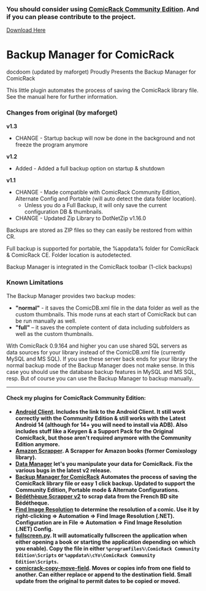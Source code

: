 ### You should consider using [ComicRack Community Edition](https://github.com/maforget/ComicRackCE). And if you can please contribute to the project.

[Download Here](https://github.com/maforget/cr-backup-manager/releases/download/v1.2/CR.Backup.Manager_v1.2.crplugin)

# Backup Manager for ComicRack

docdoom (updated by maforget) Proudly Presents the Backup Manager for ComicRack

This little plugin automates the process of saving the ComicRack library file. See the manual here for further information.

### Changes from original (by maforget)

**v1.3**
* CHANGE - Startup backup will now be done in the background and not freeze the program anymore

**v1.2**
* Added - Added a full backup option on startup & shutdown

**v1.1**
* CHANGE - Made compatible with ComicRack Community Edition, Alternate Config and Portable (will auto detect the data folder location).
    * Unless you do a Full Backup, it will only save the current configuration DB & thumbnails.
* CHANGE - Updated Zip Library to DotNetZip v1.16.0

Backups are stored as ZIP files so they can easily be restored from within CR.

Full backup is supported for portable, the %appdata% folder for ComicRack & ComicRack CE. Folder location is autodetected.

Backup Manager is integrated in the ComicRack toolbar (1-click backups)

### Known Limitations

The Backup Manager provides two backup modes:

* **"normal"** - it saves the ComicDB.xml file in the data folder as well as the custom thumbnails. This mode runs at each start of ComicRack but can be run manually as well.
* **"full"** – it saves the complete content of data including subfolders as well as the custom thumbnails.

With ComicRack 0.9.164 and higher you can use shared SQL servers as data sources for your library instead of the ComicDB.xml file (currently MySQL and MS SQL). If you use these server back ends for your library the normal backup mode of the Backup Manager does not make sense. In this case you should use the database backup features in MySQL and MS SQL, resp. But of course you can use the Backup Manager to backup manually.

----

#### Check my plugins for ComicRack Community Edition:

- **[Android Client](https://github.com/maforget/ComicRackKeygen/releases/tag/1.0). Includes the link to the Android Client. It still work correctly with the Community Edition & still works with the Latest Android 14 (although for 14+ you will need to install via ADB). Also includes stuff like a Keygen & a Support Pack for the Original ComicRack, but those aren't required anymore with the Community Edition anymore.**
- **[Amazon Scrapper](https://github.com/maforget/ComicRack_AmazonScrapper). A Scrapper for Amazon books (former Comixology library).**
- **[Data Manager](https://github.com/maforget/CRDataManager) let's you manipulate your data for ComicRack. Fix the various bugs in the latest v2 release.**
- **[Backup Manager for ComicRack](https://github.com/maforget/cr-backup-manager) Automates the process of saving the ComicRack library file or easy 1 click backup. Updated to support the Community Edition, Portable mode & Alternate Configurations.**
- **[Bédéthèque Scrapper v2](https://github.com/maforget/Bedetheque-Scrapper-2) to scrap data from the French BD site Bédétheque.**
- **[Find Image Resolution](https://github.com/maforget/ComicRack_FindImageResolution) to determine the resolution of a comic. Use it by right-clicking => Automation => Find Image Resolution (.NET). Configuration are in File => Automation => Find Image Resolution (.NET) Config.**
- **[fullscreen.py](https://gist.githubusercontent.com/maforget/186a99205140acd3f7d3328ad1466e62/raw/8c7c0ecab28fb9a6037adbe19ff553e3597cccd6/fullscreen.py). It will automatically fullscreen the application when either opening a book or starting the application depending on which you enable). Copy the file in either `%programfiles%\ComicRack Community Edition\Scripts` or `%appdata%\cYo\ComicRack Community Edition\Scripts`.**
- **[comicrack-copy-move-field](https://github.com/maforget/comicrack-copy-move-field). Moves or copies info from one field to another. Can either replace or append to the destination field. Small update from the original to permit dates to be copied or moved.**
